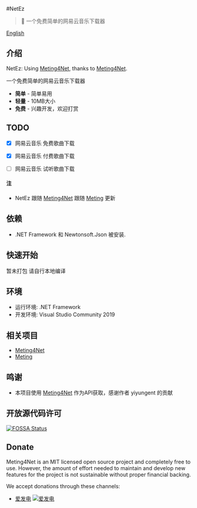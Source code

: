 #NetEz
> :cake: 一个免费简单的网易云音乐下载器



[English](README_en.md)

## 介绍

NetEz: Using <a href="https://github.com/yiyungent/Meting4Net" target="_blank">Meting4Net</a>, thanks to <a href="https://github.com/yiyungent/Meting4Net" target="_blank">Meting4Net</a>.   

一个免费简单的网易云音乐下载器
 + **简单** - 简单易用
 + **轻量** - 10MB大小
 + **免费** - 兴趣开发，欢迎打赏
 
## TODO

- [x] 网易云音乐 免费歌曲下载
- [x] 网易云音乐 付费歌曲下载
- [ ] 网易云音乐 试听歌曲下载


#### 注

- NetEz 跟随 <a href="https://github.com/yiyungent/Meting4Net" target="_blank">Meting4Net</a> 跟随 <a href="https://github.com/metowolf/Meting" target="_blank">Meting</a> 更新


## 依赖



- .NET Framework 和 Newtonsoft.Json 被安装.


## 快速开始
暂未打包
请自行本地编译


## 环境

- 运行环境: .NET Framework
- 开发环境: Visual Studio Community 2019

## 相关项目

- [Meting4Net](https://github.com/yiyungent/Meting4Net)
- [Meting](https://github.com/metowolf/Meting)
 
## 鸣谢

- 本项目使用 <a href="https://github.com/yiyungent/Meting4Net" target="_blank">Meting4Net</a> 作为API获取，感谢作者 yiyungent 的贡献

## 开放源代码许可

[![FOSSA Status](https://app.fossa.com/api/projects/git%2Bgithub.com%2Fyiyungent%2FMeting4Net.svg?type=large)](https://app.fossa.com/projects/git%2Bgithub.com%2Fyiyungent%2FMeting4Net?ref=badge_large)


## Donate

Meting4Net is an MIT licensed open source project and completely free to use. However, the amount of effort needed to maintain and develop new features for the project is not sustainable without proper financial backing.

We accept donations through these channels:
- <a href="https://afdian.net/@PopcornBoom" target="_blank">爱发电</a>
[![爱发电](https://z3.ax1x.com/2021/04/04/cuwiDK.jpg)](https://imgtu.com/i/cuwiDK)

